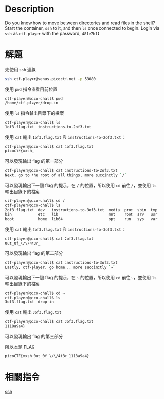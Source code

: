 # Description
Do you know how to move between directories and read files in the shell? Start the container, `ssh` to it, and then `ls` once connected to begin. Login via `ssh` as `ctf-player` with the password, `481e7b14`

# 解題
先使用 `ssh` 連線
```bash
ssh ctf-player@venus.picoctf.net -p 53080
```
使用 `pwd` 指令查看目前位置
```bash
ctf-player@pico-chall$ pwd
/home/ctf-player/drop-in
```
使用 `ls` 指令輸出目錄下的檔案
```bash
ctf-player@pico-chall$ ls
1of3.flag.txt  instructions-to-2of3.txt
```
使用 `cat` 輸出 `1of3.flag.txt` 和 `instructions-to-2of3.txt`：
```bash
ctf-player@pico-chall$ cat 1of3.flag.txt 
picoCTF{xxsh_
```
可以發現輸出 flag 的第一部分
```bash
ctf-player@pico-chall$ cat instructions-to-2of3.txt 
Next, go to the root of all things, more succinctly `/`
```
可以發現輸出下一個 flag 的提示，在 `/` 的位置，所以使用 `cd` 前往 `/`，並使用 `ls` 輸出目錄下的檔案
```bash
ctf-player@pico-chall$ cd /
ctf-player@pico-chall$ ls
2of3.flag.txt  dev   instructions-to-3of3.txt  media  proc  sbin  tmp
bin            etc   lib                       mnt    root  srv   usr
boot           home  lib64                     opt    run   sys   var
```
使用 `cat` 輸出 `2of3.flag.txt` 和 `instructions-to-3of3.txt`：
```bash
ctf-player@pico-chall$ cat 2of3.flag.txt 
0ut_0f_\/\/4t3r_
```
可以發現輸出 flag 的第二部分

```bash
ctf-player@pico-chall$ cat instructions-to-3of3.txt 
Lastly, ctf-player, go home... more succinctly `~`

```
可以發現輸出下一個 flag 的提示，在 `~` 的位置，所以使用 `cd` 前往 `~`，並使用 `ls` 輸出目錄下的檔案
```bash
ctf-player@pico-chall$ cd ~
ctf-player@pico-chall$ ls
3of3.flag.txt  drop-in
```
使用 `cat` 輸出 `3of3.flag.txt`
```bash
ctf-player@pico-chall$ cat 3of3.flag.txt 
1118a9a4}
```
可以發現輸出 flag 的第三部分

<!-- flag -->
所以本題 FLAG 
```text
picoCTF{xxsh_0ut_0f_\/\/4t3r_1118a9a4}
```

# 相關指令
[ssh](../Info/ssh.md)  